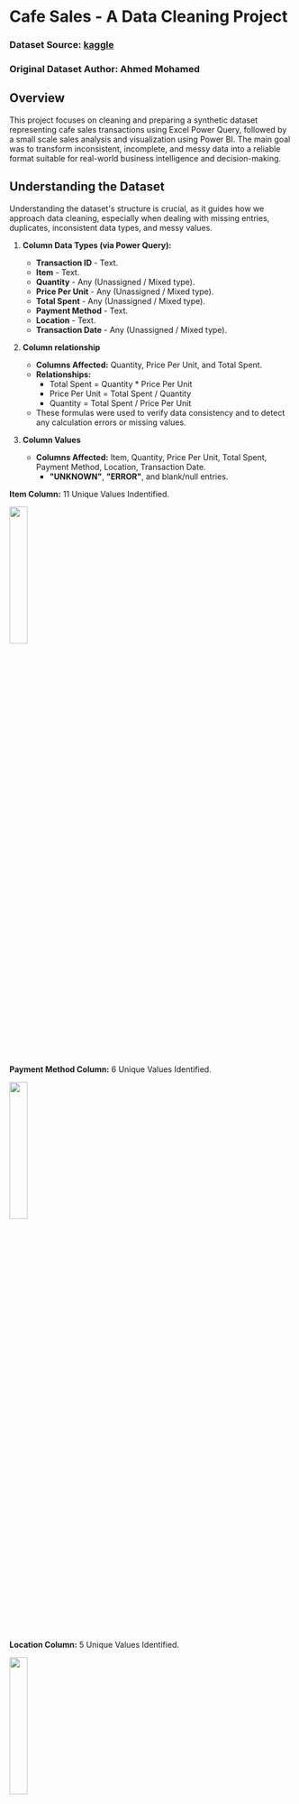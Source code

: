 # Cafe Sales - A Data Cleaning Project
### Dataset Source: [**kaggle**](https://www.kaggle.com/datasets/ahmedmohamed2003/cafe-sales-dirty-data-for-cleaning-training)
### Original Dataset Author: Ahmed Mohamed


## Overview
  This project focuses on cleaning and preparing a synthetic dataset representing cafe sales transactions using Excel Power Query, followed by a small scale sales analysis and visualization using Power BI. The main goal was to transform inconsistent, incomplete, and messy data into a reliable format suitable for real-world business intelligence and decision-making.


## Understanding the Dataset
  Understanding the dataset's structure is crucial, as it guides how we approach data cleaning, especially when dealing with missing entries, duplicates, inconsistent data types, and messy values.

1. **Column Data Types (via Power Query):**  
   - **Transaction ID** - Text. 
   - **Item** - Text. 
   - **Quantity** - Any (Unassigned / Mixed type).		
   - **Price Per Unit** - Any (Unassigned / Mixed type).	
   - **Total Spent** - Any (Unassigned / Mixed type).
   - **Payment Method** - Text.
   - **Location** - Text.
   - **Transaction Date** - Any (Unassigned / Mixed type).


2. **Column relationship**
    - **Columns Affected:** Quantity, Price Per Unit, and Total Spent.  
    - **Relationships:**
        - Total Spent = Quantity * Price Per Unit  
        - Price Per Unit = Total Spent / Quantity  
        - Quantity = Total Spent / Price Per Unit
    - These formulas were used to verify data consistency and to detect any calculation errors or missing values.


3. **Column Values**
   - **Columns Affected:** Item, Quantity, Price Per Unit, Total Spent, Payment Method, Location, Transaction Date.
     - **"UNKNOWN"**, **"ERROR"**, and blank/null entries.


**Item Column:** 11 Unique Values Indentified.
<p align="Left">
  <img src="https://github.com/Stinrb/Cafe-Sales---Data-Cleaning-Project-and-Analysis/blob/main/Visualizations/raw_item.png" width="25%" />
</p>


**Payment Method Column:** 6 Unique Values Identified.
<p align="Left">
  <img src="https://github.com/Stinrb/Cafe-Sales---Data-Cleaning-Project-and-Analysis/blob/main/Visualizations/raw_payment_method.png" width="25%" />
</p>


**Location Column:** 5 Unique Values Identified.
<p align="Left">
  <img src="https://github.com/Stinrb/Cafe-Sales---Data-Cleaning-Project-and-Analysis/blob/main/Visualizations/raw_location.png" width="25%" />
</p>


**Quantity Column:** 8 Unique Values Identified.
<p align="Left">
  <img src="https://github.com/Stinrb/Cafe-Sales---Data-Cleaning-Project-and-Analysis/blob/main/Visualizations/raw_quantity.png" width="25%" />
</p>


**Price Per Unit Column:** 9 Unique Values Identified.
<p align="Left">
  <img src="https://github.com/Stinrb/Cafe-Sales---Data-Cleaning-Project-and-Analysis/blob/main/Visualizations/raw_price_per_unit.png" width="25%" />
</p>


**Total Spent Column:** 20 Unique Values Identified.
<p align="Left">
  <img src="https://github.com/Stinrb/Cafe-Sales---Data-Cleaning-Project-and-Analysis/blob/main/Visualizations/raw_total_spent.png" width="25%" />
</p>


**Transaction Date Column:** Since Transaction Date contains unique dates over all, we only identified the blank/null, "ERROR", and "UNKNOWN" values that are needed to be cleaned/removed.
<p align="Left">
  <img src="https://github.com/Stinrb/Cafe-Sales---Data-Cleaning-Project-and-Analysis/blob/main/Visualizations/raw_transaction_date.png" width="25%" />
</p>


## Data Cleaning:
  To improve data quality and analysis accuracy, various cleaning steps were taken, including handling missing values, standardizing inconsistent entries, back-calculation in numerical columns and resolving formatting issues.


### Removed Duplicates  
   - **Tool used:** Data Tools - Remove Duplicates (Data Tab).
   - **Result:** No duplicate values found.


### Cleaning & Standardization for Text Columns
**Columns Affected:** Item, Payment Method, Location.

1. **Standardized unclean values** - Replaced **"UNKNOWN", "ERROR"**, and blank/null entries with a uniform category: **"Unknown"**.
    - This ensures consistency in grouping and avoids misleading aggregation in Power BI visuals.
2. **Text Formatting Enhancements:**
   - Applied **Trim** to remove leading and trailing spaces that could result in duplicate-looking values (e.g., " Cake" vs. "Cake").
   - Applied **Capitalize Each Word** to improve data readability and visual consistency (e.g., "cake" to "Cake").
3. **Data Type Formatting:**
   - **All Text Columns** - set to **Text**
4. **Tool Used** - All steps were performed in **Power Query** using built-in transformation tools.
     - **Replace Values** for standardizing entries (Transform Tab).
     - **Format** → **Trim** to clean up spaces.
     - **Format** → **Capitalize Each Word** to standardize casing.
     
  **Item Column:** 9 Unique Values Identified.  
  **Payment Method Column:** 4 Unique Values Identified.  
  **Location Column:** 3 Unique Values Identified.  
  (From Left to Right) 

<p align="center">
  <img src="https://github.com/Stinrb/Cafe-Sales---Data-Cleaning-Project-and-Analysis/blob/main/Visualizations/Processed/cleaned_item.png" width="21%" />
  &nbsp; &nbsp; &nbsp;
  <img src="https://github.com/Stinrb/Cafe-Sales---Data-Cleaning-Project-and-Analysis/blob/main/Visualizations/Processed/cleaned_payment_method.png" width="25%" />
  &nbsp; &nbsp; &nbsp;
  <img src="https://github.com/Stinrb/Cafe-Sales---Data-Cleaning-Project-and-Analysis/blob/main/Visualizations/Processed/cleaned_location.png" width="24%" />
</p>


### Cleaning, Back-Calculation & Formatting for Numerical Columns
**Columns Affected:** Quantity, Price Per Unit, Total Spent.
     
1. **Back-calculation of missing or invalid values** — entries labeled "ERROR", "UNKNOWN", or blank/null were recalculated if two valid values were present among the three numerical columns.

  Example Scenario:

  | Quantity   | Price Per Unit | Total Spent |
  |------------|----------------|-------------|
  |     1      | 2              | "ERROR"     |
  | 1          | (blank)        | 2           |
  | "UNKNOWN"  | 2              | 2           |

        
  - Using the known relationships:
    - Total Spent = Quantity * Price Per Unit
    - Price Per Unit = Total Spent / Quantity
    - Quantity = Total Spent / Price Per Unit

3. **Tool Used** - Back-calculations were performed using **Power Query**. *Transform Tab - Add Column - Custom Column*.
   - Changed the name into "Clean_Preferred_Column_Name" and used the following code/script depending on which column was being cleaned.
     - **Script/Code:** [Quantity](https://github.com/Stinrb/Cafe-Sales---Data-Cleaning-Project-and-Analysis/blob/main/Excel%20-%20Power%20Query%20Script/quantity), [Price Per Unit](https://github.com/Stinrb/Cafe-Sales---Data-Cleaning-Project-and-Analysis/blob/main/Excel%20-%20Power%20Query%20Script/price_per_unit), [Total Spent](https://github.com/Stinrb/Cafe-Sales---Data-Cleaning-Project-and-Analysis/blob/main/Excel%20-%20Power%20Query%20Script/total_spent).   
     - **NOTE:** "ERROR", "UNKNOWN" and blank/null values left are from rows with no two valid values from two of the three numerical columns.
5. **Data Type Formatting:**
   - **Quantity** - set to **Whole Number**
   - **Price Per Unit, Total Spent** - set to **Decimal Number**
6. **Finalization:**
   - **Used Transform Tab** - **Replace Errors** to convert all error values to **null** for consistency.
   - Replaced original unclean columns with the newly processed Clean_ versions.   

  **Quantity Column:** 6 Unique Values Identified.  
  **Price Per Unit Column:** 7 Unique Values Identified.  
  **Total Spent Column:** 18 Unique Values Identified.  
  (From Left to Right)

<p align="center">
  <img src="https://github.com/Stinrb/Cafe-Sales---Data-Cleaning-Project-and-Analysis/blob/main/Visualizations/Processed/cleaned_quantity.png" width="25%" />
  &nbsp; &nbsp; &nbsp;
  <img src="https://github.com/Stinrb/Cafe-Sales---Data-Cleaning-Project-and-Analysis/blob/main/Visualizations/Processed/cleaned_price_per_unit.png" width="25%" />
  &nbsp; &nbsp; &nbsp;
  <img src="https://github.com/Stinrb/Cafe-Sales---Data-Cleaning-Project-and-Analysis/blob/main/Visualizations/Processed/cleaned_total_spent.png" width="24%" />
</p>


### Formatting Date Columns
**Columns Affected:** Transaction Date.

1. **Data Type Formatting:**
   - **Transaction Date** - set to **Date**
2. **Handled Errors & Missing Values:**
   - **Used Transform Tab** - **Replace Errors** to convert all error values to **null** for consistency.
3. **Tool Used** - All steps were executed using **Power Query**'s built-in data type and error handling tools. 

**Transaction Date:** Showing only the identified blank/null values due to unique date entries.

<p align="left">
  <img src="https://github.com/Stinrb/Cafe-Sales---Data-Cleaning-Project-and-Analysis/blob/main/Visualizations/Processed/cleaned_transaction_date.png" width="25%" />
</p>

### Final Validation

1. **Consistency Checks:**
   - Cross-checked calculated columns (e.g., Quantity, Price Per Unit, Total Spent) to confirm that relationships like Total Spent = Quantity × Price Per Unit hold true.
   - Ensured no logical contradictions remain after all cleaning steps.
2. **Null Review:**
   - Reviewed remaining null or "Unknown" entries to confirm they're either:
     - Truly missing and not recoverable, or
     - Appropriately categorized for analysis (e.g., "Unknown" payment method).
3. **Data Types Review:**
   - Verified that each column is assigned the correct data type:
     - Text for categorical data (e.g., Item, Location, Payment Method)
     - Decimal/Whole Number for numeric fields
     - Date for transaction timeline
4. **Row Count Check:**
   - Confirmed no rows were accidentally dropped or duplicated during the cleaning process.
5. **File Saved As:** cleaned_cafe_sales.xlsx


### Data Analysis and Visualization
To ensure a transparent, complete, and robust insights, the dataset was analyzed through a **split strategy**.

  - **Time-Based Analysis:**
    - Rows with null or blank entries in the Transaction Date column **(460 entries)** were excluded from **date-dependent analyses** such as monthly trends comparisons. This ensured the visualizations were accurate and not skewed by missing time references.

  - **General Attribute Analysis:**
    - The 460 entries of null or blank values from Transaction Date were retained for **non-time-based analyses**. These include metrics and patterns related to:
      - Item performance
      - Payment method distribution
      - Location-based breakdown
    - This approach preserved valuable categorical information found in rows with missing transaction dates, allowing deeper insights without unnecessary data loss.


#### Categorical Column Distribution Analysis

  - Across the Item, Payment Method, and Location columns, the distribution shows relatively even if the "Unknown" entries were excluded. However, the "Unknown" category shows a disproportionately high percentage in both the Payment Method and Location columns.
    - Payment Method: 3178 (31.78%) "Unknown" entries.
    - Location: 3961 (39.61%) "Unknown" entries.
  
  - This result would significantly hinder data reliability and limit deeper insights on customer preferences, as well as on cafe operational performance (e.g., transactions, staff allocations, etc.). 
  
<p align="left">
  <img src="https://github.com/Stinrb/Cafe-Sales---Data-Cleaning-Project-and-Analysis/blob/main/Visualizations/Processed/cleaned_transaction_date.png" width="25%" />
</p>


#### Numerical Column Distribution Analysis

- Numerical Columns only shows a small portion of "Unknown" entries since it was remedied by using back-calculation during data cleaning. 

- **Distribution and Average**
  - **Quantity column** has an **even distribution from 1 to 5**, with an **average value of 3**.
  - **Price Per Unit column** shows a **large portion on 3 and 4 bins** with an even distribution from the rest of the bins (excluding "Unknown" entries). Price Per Unit also shows an **average value of 3**.
  - **Total Spent column** has a **large portion on 1-5 bin** which goes down as the value of the bins increases with "Unknown" having the lowest portion. Total Spent has an approximate **average value of 8**.
 
<p align="center">
  <img src="https://github.com/Stinrb/Cafe-Sales---Data-Cleaning-Project-and-Analysis/blob/main/Visualizations/Power%20BI%20Statis%20Visuals/quantity_bins.png" width="45%" />
  <img src="https://github.com/Stinrb/Cafe-Sales---Data-Cleaning-Project-and-Analysis/blob/main/Visualizations/Power%20BI%20Statis%20Visuals/quantity_distribution.png" width="45%" />
</p>

<p align="center">
  <img src="https://github.com/Stinrb/Cafe-Sales---Data-Cleaning-Project-and-Analysis/blob/main/Visualizations/Power%20BI%20Statis%20Visuals/price_per_unit_bins.png" width="45%" />
  <img src="https://github.com/Stinrb/Cafe-Sales---Data-Cleaning-Project-and-Analysis/blob/main/Visualizations/Power%20BI%20Statis%20Visuals/price_per_unit_distribution.png" width="45%" />
</p>

<p align="center">
  <img src="https://github.com/Stinrb/Cafe-Sales---Data-Cleaning-Project-and-Analysis/blob/main/Visualizations/Power%20BI%20Statis%20Visuals/total_spent_bins.png" width="45%" />
  <img src="https://github.com/Stinrb/Cafe-Sales---Data-Cleaning-Project-and-Analysis/blob/main/Visualizations/Power%20BI%20Statis%20Visuals/total_spent_distribution.png" width="45%" />
</p>


#### Sales and Item Performance

This section provides a brief snapshot of sales performance. The primary objective of this project is **data cleaning**, so the analysis here remains intentionally light. A more in-depth exploration of trends and metrics can be explored in a future reporting-focused project.

Let's answer a few business targeted questions:
1. Which item is the most popular?
2. Is there a sales trend?

- **Item Performance**
  - **Salad** generated the **highest total revenue** while **Cookie** shows the **lowest** sale.
  - **Coffee** recorded the **most quantity sold** among all items with **Cookie** having the **least** sold.
  - The cafe customers spend an **average** of **2.95 per item** and **8.93 per transaction**.
    
<p align="center">
  <img src="https://github.com/Stinrb/Cafe-Sales---Data-Cleaning-Project-and-Analysis/blob/main/Visualizations/Power%20BI%20Statis%20Visuals/item_revenue.png" width="45%" />
  <img src="https://github.com/Stinrb/Cafe-Sales---Data-Cleaning-Project-and-Analysis/blob/main/Visualizations/Power%20BI%20Statis%20Visuals/item_quantity_sold.png" width="45%" />
</p>

<p align="center">
  <img src="https://github.com/Stinrb/Cafe-Sales---Data-Cleaning-Project-and-Analysis/blob/main/Visualizations/Power%20BI%20Statis%20Visuals/table.png" width="60%" />
</p>


- **Sales Trend**
  - Sales started strong in **January**, but unsually **dipped** the following month of **February**, which also is the **lowest sales** produced that year (2023). Sales performance recovered from the rest of the year with **June** having the **highest peak of sales**, followed by **October**.
 
<p align="center">
  <img src="https://github.com/Stinrb/Cafe-Sales---Data-Cleaning-Project-and-Analysis/blob/main/Visualizations/Power%20BI%20Statis%20Visuals/monthly_sales_trend.png" width="100%" />
</p>


### Final Key Summary

  1. **Improve Data Entry Accuracy**  
      - Cafe data collection process needs to be reviewed to avoid "Unknown" entries that can affect the reliability and completeness of the data. This can produce an inconsistencies in insights which can lead to flawed business decisions.
  2. **Leverage Popular & High-Revenue Items**  
      - Since Coffee records the most quantity sold, it can mean that it is a staple purchase and can be bought with low price, and since Sald generates the highest item revenue, this presents a sale opportunity by bundling both items seen in combo deals. This can help in boosting the overall Cafe sales in the future.
